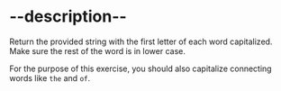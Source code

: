 
# --description--

Return the provided string with the first letter of each word capitalized. Make sure the rest of the word is in lower case.

For the purpose of this exercise, you should also capitalize connecting words like `the` and `of`.
